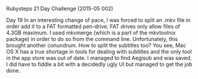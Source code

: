 Rubysteps 21 Day Challenge (2015-05 002)

Day 19
In an interesting change of pace, I was forced to split an .mkv file in order add it to a FAT formatted pen-drive. FAT drives only allow files of 4.3GB maximum.
I used mkvmerge (which is a part of the mkvtoolnix package) in order to do so from the command line.
Unfortunately, this brought another conundrum. How to split the subtitles too? You see, Mac OS X has a true shortage in tools for dealing with subtitles and the only tool in the app store was out of date. I managed to find Aegisub and was saved. I did have to fiddle a bit with a decidedly ugly UI but managed to get the job done.
